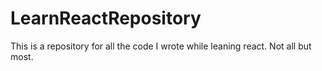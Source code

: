 # LearnReactRepository
This is a repository for all the code I wrote while leaning react. Not all but most. 
